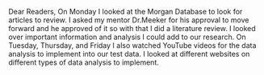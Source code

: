 Dear Readers,
  On Monday I looked at the Morgan Database to look for articles to review. I asked my mentor Dr.Meeker for his approval to move forward and he approved of it so with that I did a literature
  review. I looked over important information and analysis I could add to our research. On Tuesday, Thursday, and Friday I also watched YouTube videos for the data analysis to implement into our test data. I looked at 
  different websites on different types of data analysis to implement. 
